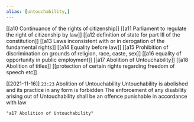 ```yaml
---
alias: [untouchability,]
---
```

[[a10 Continuance of the rights of citizenship]] [[a11 Parliament to regulate the right of citizenship by law]] [[a12 definition of state for part III of the constitution]] [[a13 Laws inconsistent with or in derogation of the fundamental rights]] [[a14 Equality before law]] [[a15 Prohibition of discrimination on grounds of religion, race, caste, sex]] [[a16 equality of opportunity in public employment]] [[a17 Abolition of Untouchability]] [[a18 Abolition of titles]] [[protection of certain rights regarding freedom of speech etc]]

[[2021-11-16]]  `23:23`
Abolition of Untouchability Untouchability is abolished and its practice in any form is forbidden The enforcement of any disability arising out of Untouchability shall be an offence punishable in accordance with law
```query 2022-03-26 18:21
"a17 Abolition of Untouchability"
```